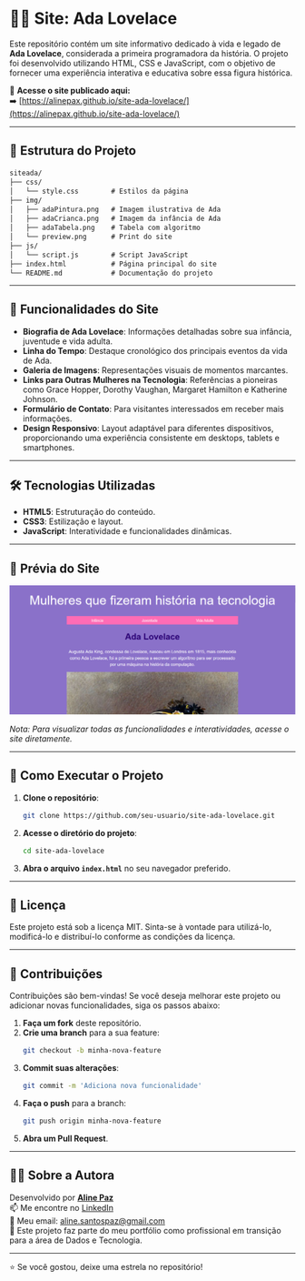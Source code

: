 
# 👩‍💻 Site: Ada Lovelace

Este repositório contém um site informativo dedicado à vida e legado de **Ada Lovelace**, considerada a primeira programadora da história. O projeto foi desenvolvido utilizando HTML, CSS e JavaScript, com o objetivo de fornecer uma experiência interativa e educativa sobre essa figura histórica.

📍 **Acesse o site publicado aqui:**  
➡️ [https://alinepax.github.io/site-ada-lovelace/](https://alinepax.github.io/site-ada-lovelace/)

---

## 📂 Estrutura do Projeto

```
siteada/
├── css/
│   └── style.css        # Estilos da página
├── img/
│   ├── adaPintura.png   # Imagem ilustrativa de Ada
│   ├── adaCrianca.png   # Imagem da infância de Ada
│   ├── adaTabela.png    # Tabela com algoritmo
│   └── preview.png      # Print do site
├── js/
│   └── script.js        # Script JavaScript
├── index.html           # Página principal do site
└── README.md            # Documentação do projeto
```

---

## 🎯 Funcionalidades do Site

- **Biografia de Ada Lovelace**: Informações detalhadas sobre sua infância, juventude e vida adulta.
- **Linha do Tempo**: Destaque cronológico dos principais eventos da vida de Ada.
- **Galeria de Imagens**: Representações visuais de momentos marcantes.
- **Links para Outras Mulheres na Tecnologia**: Referências a pioneiras como Grace Hopper, Dorothy Vaughan, Margaret Hamilton e Katherine Johnson.
- **Formulário de Contato**: Para visitantes interessados em receber mais informações.
- **Design Responsivo**: Layout adaptável para diferentes dispositivos, proporcionando uma experiência consistente em desktops, tablets e smartphones.  

---

## 🛠️ Tecnologias Utilizadas

- **HTML5**: Estruturação do conteúdo.
- **CSS3**: Estilização e layout.
- **JavaScript**: Interatividade e funcionalidades dinâmicas.

---

## 📸 Prévia do Site

![Prévia do Site](img/preview.png)

*Nota: Para visualizar todas as funcionalidades e interatividades, acesse o site diretamente.*

---

## 🚀 Como Executar o Projeto

1. **Clone o repositório**:
   ```bash
   git clone https://github.com/seu-usuario/site-ada-lovelace.git
   ```

2. **Acesse o diretório do projeto**:
   ```bash
   cd site-ada-lovelace
   ```

3. **Abra o arquivo `index.html`** no seu navegador preferido.

---

## 📄 Licença

Este projeto está sob a licença MIT. Sinta-se à vontade para utilizá-lo, modificá-lo e distribuí-lo conforme as condições da licença.

---

## 🤝 Contribuições

Contribuições são bem-vindas! Se você deseja melhorar este projeto ou adicionar novas funcionalidades, siga os passos abaixo:

1. **Faça um fork** deste repositório.
2. **Crie uma branch** para a sua feature:
   ```bash
   git checkout -b minha-nova-feature
   ```
3. **Commit suas alterações**:
   ```bash
   git commit -m 'Adiciona nova funcionalidade'
   ```
4. **Faça o push** para a branch:
   ```bash
   git push origin minha-nova-feature
   ```
5. **Abra um Pull Request**.

---

## 👩‍💻 Sobre a Autora

Desenvolvido por **[Aline Paz](https://github.com/alinepax)**  
📫 Me encontre no [LinkedIn](https://www.linkedin.com/in/alinedapaz/)  
📧 Meu email: aline.santospaz@gmail.com  
🎯 Este projeto faz parte do meu portfólio como profissional em transição para a área de Dados e Tecnologia.

---

⭐ Se você gostou, deixe uma estrela no repositório!
